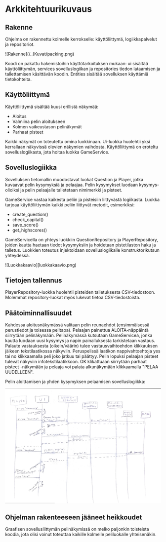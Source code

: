 # Arkkitehtuurikuvaus

## Rakenne

Ohjelma on rakennettu kolmelle kerrokselle: käyttöliittymä, logiikkapalvelut ja repositoriot.

![Rakenne](/..(Kuvat/packing.png)

Koodi on pakattu hakemistoihin käyttötarkoituksen mukaan: ui sisältää käyttöliittymän, services sovelluslogiikan ja repositories tiedon lataamisen ja tallettamisen käsittävän koodin. Entities sisältää sovelluksen käyttämiä tietokohteita.

## Käyttöliittymä

Käyttöliittymä sisältää kuusi erillistä näkymää:
* Aloitus
* Valmiina pelin aloitukseen
* Kolmen vaikeustason pelinäkymät
* Parhaat pisteet

Kaikki näkymät on toteutettu omina luokkinaan. Ui-luokka huolehtii yksi kerrallaan näkyvissä olevien näkymien vaihdosta. Käyttöliittymä on eroteltu sovelluslogiikasta, jota hoitaa luokka GameService.

## Sovelluslogiikka

Sovelluksen tietomallin muodostavat luokat Question ja Player, jotka kuvaavat pelin kysymyksiä ja pelaajaa. Pelin kysymykset luodaan kysymys-olioiksi ja pelin pelaajalle talletetaan nimimerkki ja pisteet.

GameService vastaa kaikesta peliin ja pisteisiin liittyvästä logiikasta. Luokka tarjoaa käyttöliittymän kaikki peliin liittyvät metodit, esimerkiksi:
* create_question()
* check_capital()
* save_score()
* get_highscores()

GameServicella on yhteys luokkiin QuestionRepository ja PlayerRepository, joiden kautta haetaan tiedot kysymyksiin ja hoidetaan pistetilaston haku ja talletus. Luokkien toteutus injektoidaan sovelluslogiikalle konstruktorikutsun yhteydessä.

![Luokkakaavio][luokkakaavio.png)

## Tietojen tallennus

PlayerRepository-luokka huolehtii pisteiden talletuksesta CSV-tiedostoon. Molemmat repository-luokat myös lukevat tietoa CSV-tiedostoista.


## Päätoiminnallisuudet

Kahdessa aloitusnäkymässä valitaan pelin reunaehdot (ensimmäisessä perustiedot ja toisessa pelitapa). Pelaajan painettua ALOITA-näppäintä siirrytään pelinäkymään.  Pelinäkymässä kutsutaan GameServiceä, jonka kautta luodaan uusi kysymys ja napin painalluksesta tarkistetaan vastaus. Palaute vastauksesta (oikein/väärin) tulee vastausvaihtoehdon klikkauksen jälkeen tekstilaatikossa näkyviin. Peruspelissä laatikon nappivahtoehtoja yes tai no klikkaamalla peli joko jatkuu tai päättyy. Pelin lopuksi pelaajan pisteet tulevat näkyviin infotekstilaatikkoon. OK klikattuaan siirrytään parhaat pisteet -näkymään ja pelaaja voi palata alkunäkymään klikkaamalla "PELAA UUDELLEEN".

Pelin aloittamisen ja yhden kysymyksen pelaamisen sovelluslogiikka:

![Sovelluslogiikka](pelilogiikka.png)

## Ohjelman rakenteeseen jääneet heikkoudet

Graafisen sovellusliittymän pelinäkymissä on melko paljonkin toisteista koodia, jota olisi voinut toteuttaa kaikille kolmelle peliluokalle yhteisenäkin.
